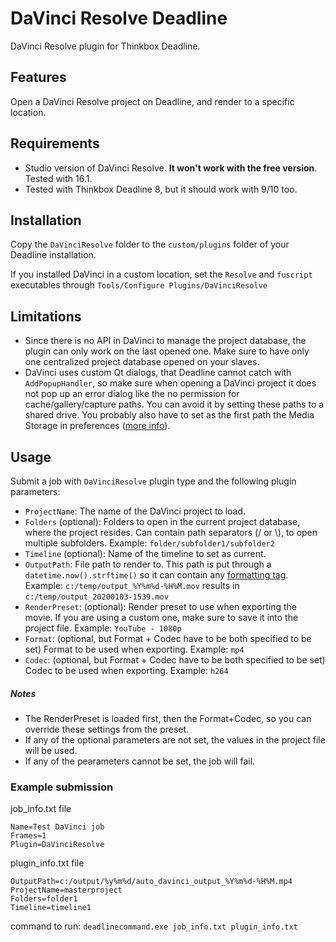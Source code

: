 # DaVinci Resolve Deadline
DaVinci Resolve plugin for Thinkbox Deadline.

## Features
Open a DaVinci Resolve project on Deadline, and render to a specific location.

## Requirements
* Studio version of DaVinci Resolve. **It won't work with the free version**. Tested with 16.1.
* Tested with Thinkbox Deadline 8, but it should work with 9/10 too.

## Installation
Copy the `DaVinciResolve` folder to the `custom/plugins` folder of your Deadline installation.

If you installed DaVinci in a custom location, set the `Resolve` and `fuscript` executables through `Tools/Configure Plugins/DaVinciResolve` 

## Limitations
* Since there is no API in DaVinci to manage the project database, the plugin can only work on the last opened one. 
Make sure to have only one centralized project database opened on your slaves.
* DaVinci uses custom Qt dialogs, that Deadline cannot catch with `AddPopupHandler`, so make sure when opening a DaVinci project
it does not pop up an error dialog like the no permission for cache/gallery/capture paths.
You can avoid it by setting these paths to a shared drive. You probably also have to set as the first path the Media Storage in preferences ([more info](https://forum.blackmagicdesign.com/viewtopic.php?f=21&t=58481)). 

## Usage
Submit a job with `DaVinciResolve` plugin type and the following plugin parameters:
* `ProjectName`: The name of the DaVinci project to load. 
* `Folders` (optional): Folders to open in the current project database, where the project resides.
Can contain path separators (/ or \\), to open multiple subfolders. Example: `folder/subfolder1/subfolder2`
* `Timeline` (optional): Name of the timeline to set as current.
* `OutputPath`: File path to render to. This path is put through a `datetime.now().strftime()` so it can contain any [formatting tag](https://docs.python.org/2/library/datetime.html#strftime-and-strptime-behavior).
Example: `c:/temp/output_%Y%m%d-%H%M.mov` results in `c:/temp/output_20200103-1539.mov`
* `RenderPreset`: (optional): Render preset to use when exporting the movie. If you are using a custom one, make sure to save it into the project file. Example: `YouTube - 1080p`
* `Format`: (optional, but Format + Codec have to be both specified to be set) Format to be used when exporting. Example: `mp4`
* `Codec`: (optional, but Format + Codec have to be both specified to be set) Codec to be used when exporting. Example: `h264` 

##### Notes
* The RenderPreset is loaded first, then the Format+Codec, so you can override these settings from the preset. 
* If any of the optional parameters are not set, the values in the project file will be used.
* If any of the pearameters cannot be set, the job will fail.

### Example submission
job_info.txt file
```
Name=Test DaVinci job
Frames=1
Plugin=DaVinciResolve
```
plugin_info.txt file
```
OutputPath=c:/output/%y%m%d/auto_davinci_output_%Y%m%d-%H%M.mp4
ProjectName=masterproject
Folders=folder1
Timeline=timeline1
```
command to run: `deadlinecommand.exe job_info.txt plugin_info.txt`
